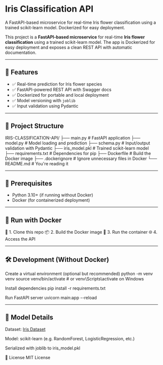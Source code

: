 # Iris Classification API
 A FastAPI-based microservice for real-time Iris flower classification using a trained scikit-learn model. Dockerized for easy deployment.

This project is a **FastAPI-based microservice** for real-time **Iris flower classification** using a trained scikit-learn model. The app is Dockerized for easy deployment and exposes a clean REST API with automatic documentation.

---

## 🚀 Features

- ✅ Real-time prediction for Iris flower species
- ✅ FastAPI-powered REST API with Swagger docs
- ✅ Dockerized for portable and local deployment
- ✅ Model versioning with `joblib`
- ✅ Input validation using Pydantic

---

## 📂 Project Structure
IRIS-CLASSIFICATION-API/
├── main.py # FastAPI application
├── model.py # Model loading and prediction
├── schema.py # Input/output validation with Pydantic
├── iris_model.pkl # Trained scikit-learn model
├── requirements.txt # Dependencies for pip
├── Dockerfile # Build the Docker image
├── .dockerignore # Ignore unnecessary files in Docker
└── README.md # You're reading it

---

## 🧠 Prerequisites

- Python 3.10+ (if running without Docker)
- Docker (for containerized deployment)

---

## 🐳 Run with Docker
🔨 1. Clone this repo
📦 2. Build the Docker image
🚀 3. Run the container
🌐 4. Access the API

---

## 🛠️ Development (Without Docker)

Create a virtual environment (optional but recommended)
python -m venv venv
source venv/bin/activate  # or venv\Scripts\activate on Windows

Install dependencies
pip install -r requirements.txt

Run FastAPI server
uvicorn main:app --reload

---

## 🧠 Model Details
Dataset: [Iris Dataset](https://scikit-learn.org/stable/auto_examples/decomposition/plot_pca_iris.html)

Model: scikit-learn (e.g. RandomForest, LogisticRegression, etc.)

Serialized with joblib to iris_model.pkl

📝 License
MIT License

